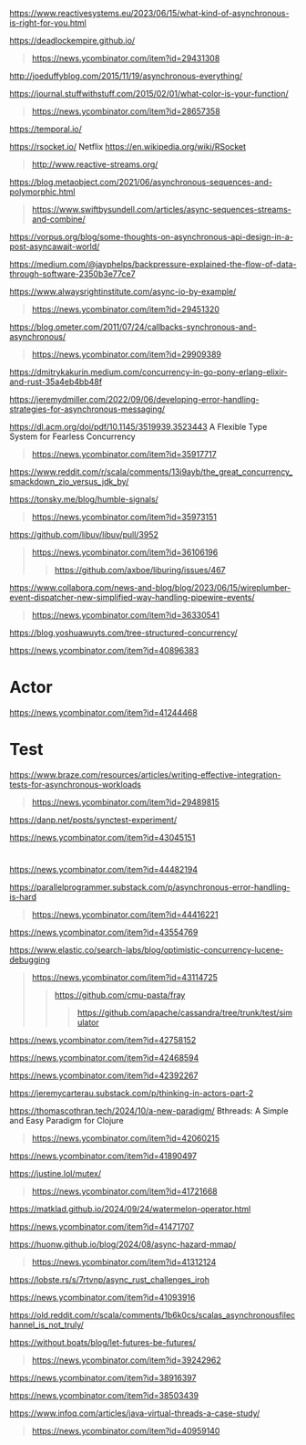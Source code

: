 https://www.reactivesystems.eu/2023/06/15/what-kind-of-asynchronous-is-right-for-you.html

https://deadlockempire.github.io/
> https://news.ycombinator.com/item?id=29431308

http://joeduffyblog.com/2015/11/19/asynchronous-everything/

https://journal.stuffwithstuff.com/2015/02/01/what-color-is-your-function/
> https://news.ycombinator.com/item?id=28657358

https://temporal.io/

https://rsocket.io/ Netflix https://en.wikipedia.org/wiki/RSocket
> http://www.reactive-streams.org/

https://blog.metaobject.com/2021/06/asynchronous-sequences-and-polymorphic.html
> https://www.swiftbysundell.com/articles/async-sequences-streams-and-combine/

https://vorpus.org/blog/some-thoughts-on-asynchronous-api-design-in-a-post-asyncawait-world/

https://medium.com/@jayphelps/backpressure-explained-the-flow-of-data-through-software-2350b3e77ce7

https://www.alwaysrightinstitute.com/async-io-by-example/
> https://news.ycombinator.com/item?id=29451320

https://blog.ometer.com/2011/07/24/callbacks-synchronous-and-asynchronous/
> https://news.ycombinator.com/item?id=29909389

https://dmitrykakurin.medium.com/concurrency-in-go-pony-erlang-elixir-and-rust-35a4eb4bb48f

https://jeremydmiller.com/2022/09/06/developing-error-handling-strategies-for-asynchronous-messaging/

https://dl.acm.org/doi/pdf/10.1145/3519939.3523443 A Flexible Type System for Fearless Concurrency
> https://news.ycombinator.com/item?id=35917717

https://www.reddit.com/r/scala/comments/13i9ayb/the_great_concurrency_smackdown_zio_versus_jdk_by/

https://tonsky.me/blog/humble-signals/
> https://news.ycombinator.com/item?id=35973151

https://github.com/libuv/libuv/pull/3952
> https://news.ycombinator.com/item?id=36106196
> > https://github.com/axboe/liburing/issues/467

https://www.collabora.com/news-and-blog/blog/2023/06/15/wireplumber-event-dispatcher-new-simplified-way-handling-pipewire-events/
> https://news.ycombinator.com/item?id=36330541

https://blog.yoshuawuyts.com/tree-structured-concurrency/

https://news.ycombinator.com/item?id=40896383

# Actor
https://news.ycombinator.com/item?id=41244468

# Test
https://www.braze.com/resources/articles/writing-effective-integration-tests-for-asynchronous-workloads
> https://news.ycombinator.com/item?id=29489815

https://danp.net/posts/synctest-experiment/

https://news.ycombinator.com/item?id=43045151

#
https://news.ycombinator.com/item?id=44482194

https://parallelprogrammer.substack.com/p/asynchronous-error-handling-is-hard
> https://news.ycombinator.com/item?id=44416221

https://news.ycombinator.com/item?id=43554769

https://www.elastic.co/search-labs/blog/optimistic-concurrency-lucene-debugging
> https://news.ycombinator.com/item?id=43114725
> > https://github.com/cmu-pasta/fray
> > > https://github.com/apache/cassandra/tree/trunk/test/simulator

https://news.ycombinator.com/item?id=42758152

https://news.ycombinator.com/item?id=42468594

https://news.ycombinator.com/item?id=42392267

https://jeremycarterau.substack.com/p/thinking-in-actors-part-2

https://thomascothran.tech/2024/10/a-new-paradigm/ Bthreads: A Simple and Easy Paradigm for Clojure
> https://news.ycombinator.com/item?id=42060215

https://news.ycombinator.com/item?id=41890497

https://justine.lol/mutex/
> https://news.ycombinator.com/item?id=41721668

https://matklad.github.io/2024/09/24/watermelon-operator.html

https://news.ycombinator.com/item?id=41471707

https://huonw.github.io/blog/2024/08/async-hazard-mmap/
> https://news.ycombinator.com/item?id=41312124

https://lobste.rs/s/7rtvnp/async_rust_challenges_iroh

https://news.ycombinator.com/item?id=41093916

https://old.reddit.com/r/scala/comments/1b6k0cs/scalas_asynchronousfilechannel_is_not_truly/

https://without.boats/blog/let-futures-be-futures/
> https://news.ycombinator.com/item?id=39242962

https://news.ycombinator.com/item?id=38916397

https://news.ycombinator.com/item?id=38503439

https://www.infoq.com/articles/java-virtual-threads-a-case-study/
> https://news.ycombinator.com/item?id=40959140
